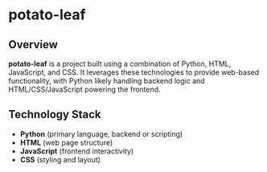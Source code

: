 # potato-leaf

## Overview
**potato-leaf** is a project built using a combination of Python, HTML, JavaScript, and CSS. It leverages these technologies to provide web-based functionality, with Python likely handling backend logic and HTML/CSS/JavaScript powering the frontend.

## Technology Stack
- **Python** (primary language, backend or scripting)
- **HTML** (web page structure)
- **JavaScript** (frontend interactivity)
- **CSS** (styling and layout)
